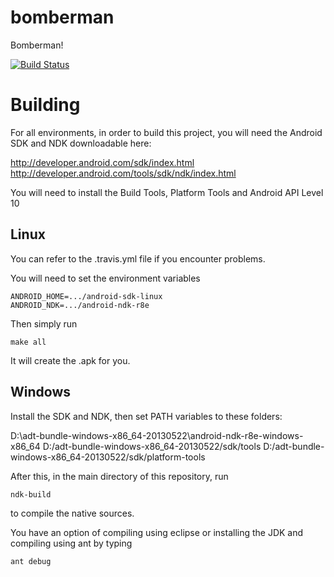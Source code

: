 bomberman
=========

Bomberman!

[![Build Status](https://travis-ci.org/davidsiaw/bomberman.png)](https://travis-ci.org/davidsiaw/bomberman)

Building
========

For all environments, in order to build this project, you will need the Android SDK and NDK downloadable here:

http://developer.android.com/sdk/index.html
http://developer.android.com/tools/sdk/ndk/index.html

You will need to install the Build Tools, Platform Tools and Android API Level 10

Linux
-----

You can refer to the .travis.yml file if you encounter problems.

You will need to set the environment variables

	ANDROID_HOME=.../android-sdk-linux
	ANDROID_NDK=.../android-ndk-r8e

Then simply run

	make all
  
It will create the .apk for you.

Windows
-------

Install the SDK and NDK, then set PATH variables to these folders: 

D:\adt-bundle-windows-x86_64-20130522\android-ndk-r8e-windows-x86_64
D:/adt-bundle-windows-x86_64-20130522/sdk/tools
D:/adt-bundle-windows-x86_64-20130522/sdk/platform-tools

After this, in the main directory of this repository, run 

	ndk-build

to compile the native sources.

You have an option of compiling using eclipse or installing the JDK and compiling using ant by typing

	ant debug
